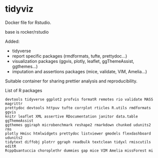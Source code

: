 # tidyviz

Docker file for Rstudio.

base is rocker/rstudio 

Added:

- tidyverse
- report specific packages (rmdformats, tufte, prettydoc...)
- visualization packages (ggvis, plotly, leaflet, ggThemeAssist, ggthemes...)
- imputation and assertions packages (mice, validate, VIM, Amelia...)

Suitable container for sharing prettier analysis and reproducibility.

List of R packages

	devtools tidyverse ggplot2 profvis formatR remotes rio validate MASS magrittr 
	prettydoc devtools httpuv tufte corrplot rticles R.utils rmdformats ggvis
	knitr leaflet XML assertive RDocumentation janitor data.table ggThemeAssist 	
	ggthemes ggiraph microbenchmark reshape2 rmarkdown chunked udunits2 rms
	plotly Hmisc htmlwidgets prettydoc listviewer gmodels flexdashboard udunits2 
	tidytext diffobj plotrr ggraph readbulk textclean tidyxl rmiscutils editR
	RcppQuantuccia choroplethr dummies gap mice VIM Amelia missForest mi

